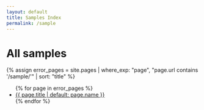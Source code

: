 ```yaml
---
layout: default
title: Samples Index
permalink: /sample
---
```


# All samples

{% assign error_pages = site.pages | 
     where_exp: "page", "page.url contains '/sample/'" | 
     sort: "title" %}

<ul>{% for page in error_pages %}
  <li><a href="{{ page.url }}">{{ page.title | default: page.name }}</a></li>{% endfor %}
</ul>
